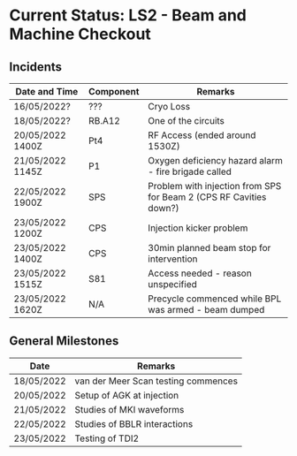 # Current Status: LS2 - Beam and Machine Checkout 

## Incidents

| Date and Time | Component | Remarks |
|      ---      |    ---    |   ---   |
|  16/05/2022?  |    ???    | Cryo Loss |
|  18/05/2022?  |   RB.A12  | One of the circuits |
|  20/05/2022 1400Z  |   Pt4  | RF Access (ended around 1530Z) |
|  21/05/2022 1145Z  |   P1  | Oxygen deficiency hazard alarm - fire brigade called |
|  22/05/2022 1900Z  |   SPS  | Problem with injection from SPS for Beam 2 (CPS RF Cavities down?) |
|  23/05/2022 1200Z  | CPS | Injection kicker problem |
|  23/05/2022 1400Z  | CPS | 30min planned beam stop for intervention  | 
|  23/05/2022 1515Z  | S81 | Access needed - reason unspecified |
|  23/05/2022 1620Z  | N/A | Precycle commenced while BPL was armed - beam dumped |

## General Milestones

| Date | Remarks |
|      ---      |    ---    |
|   18/05/2022  | van der Meer Scan testing commences |
|   20/05/2022  | Setup of AGK at injection |
|   21/05/2022  | Studies of MKI waveforms |
|   22/05/2022  | Studies of BBLR interactions |
|   23/05/2022  | Testing of TDI2 |